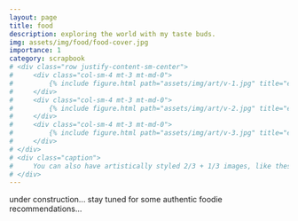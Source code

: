 ```yaml
---
layout: page
title: food
description: exploring the world with my taste buds.
img: assets/img/food/food-cover.jpg
importance: 1
category: scrapbook
# <div class="row justify-content-sm-center">
#     <div class="col-sm-4 mt-3 mt-md-0">
#         {% include figure.html path="assets/img/art/v-1.jpg" title="example image" class="img-fluid rounded z-depth-1" %}
#     </div>
#     <div class="col-sm-4 mt-3 mt-md-0">
#         {% include figure.html path="assets/img/art/v-2.jpg" title="example image" class="img-fluid rounded z-depth-1" %}
#     </div>
#     <div class="col-sm-4 mt-3 mt-md-0">
#         {% include figure.html path="assets/img/art/v-3.jpg" title="example image" class="img-fluid rounded z-depth-1" %}
#     </div>
# </div>
# <div class="caption">
#     You can also have artistically styled 2/3 + 1/3 images, like these.
# </div>
---
```


under construction... stay tuned for some authentic foodie recommendations...
